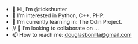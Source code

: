 - 👋 Hi, I’m @tickshunter
- 👀 I’m interested in Python, C++, PHP.
- 🌱 I’m currently learning in: The Odin Project.
- // 💞️ I’m looking to collaborate on ...
- 📫 How to reach me: douglasbonilla@gmail.com

<!---
tickshunter/tickshunter is a ✨ special ✨ repository because its `README.md` (this file) appears on your GitHub profile.
You can click the Preview link to take a look at your changes.
--->
